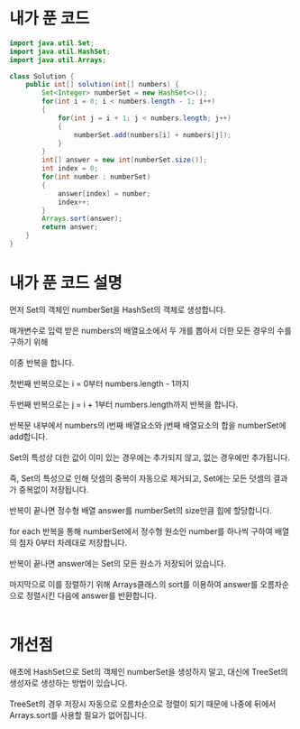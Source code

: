 # 내가 푼 코드

```java
import java.util.Set;
import java.util.HashSet;
import java.util.Arrays;

class Solution {
    public int[] solution(int[] numbers) {
        Set<Integer> numberSet = new HashSet<>();
        for(int i = 0; i < numbers.length - 1; i++)
        {
            for(int j = i + 1; j < numbers.length; j++)
            {
                numberSet.add(numbers[i] + numbers[j]);
            }
        }
        int[] answer = new int[numberSet.size()];
        int index = 0;
        for(int number : numberSet)
        {
            answer[index] = number;
            index++;
        }
        Arrays.sort(answer);
        return answer;
    }
}
```

# 내가 푼 코드 설명

먼저 Set의 객체인 numberSet을 HashSet의 객체로 생성합니다.<br><br>
매개변수로 입력 받은 numbers의 배열요소에서 두 개를 뽑아서 더한 모든 경우의 수를 구하기 위해<br><br>
이중 반복을 합니다.<br><br>
첫번째 반복으로는 i = 0부터 numbers.length - 1까지<br><br>
두번째 반복으로는 j = i + 1부터 numbers.length까지 반복을 합니다.<br><br>
반복문 내부에서 numbers의 i번째 배열요소와 j번째 배열요소의 합을 numberSet에 add합니다.<br><br>
Set의 특성상 더한 값이 이미 있는 경우에는 추가되지 않고, 없는 경우에만 추가됩니다.<br><br>
즉, Set의 특성으로 인해 덧셈의 중복이 자동으로 제거되고, Set에는 모든 덧셈의 결과가 중복없이 저장됩니다.<br><br>
반복이 끝나면 정수형 배열 answer를 numberSet의 size만큼 힙에 할당합니다.<br><br>
for each 반복을 통해 numberSet에서 정수형 원소인 number를 하나씩 구하여 배열의 첨자 0부터 차례대로 저장합니다.<br><br>
반복이 끝나면 answer에는 Set의 모든 원소가 저장되어 있습니다.<br><br>
마지막으로 이를 정렬하기 위해 Arrays클래스의 sort를 이용하여 answer를 오름차순으로 정렬시킨 다음에 answer를 반환합니다.<br><br>

# 개선점
애초에 HashSet으로 Set의 객체인 numberSet을 생성하지 말고, 대신에 TreeSet의 생성자로 생성하는 방법이 있습니다.<br><br>
TreeSet의 경우 저장시 자동으로 오름차순으로 정렬이 되기 때문에 나중에 뒤에서 Arrays.sort를 사용할 필요가 없어집니다.
